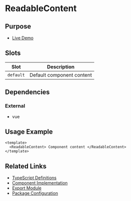 # ReadableContent

## Purpose

- [Live Demo](https://primevue.org/avatar)

## Slots

| Slot      | Description               |
| --------- | ------------------------- |
| `default` | Default component content |

## Dependencies

### External

- vue

## Usage Example

```vue
<template>
  <ReadableContent> Component content </ReadableContent>
</template>
```

## Related Links

- [TypeScript Definitions](./ReadableContent.d.ts)
- [Component Implementation](./ReadableContent.vue)
- [Export Module](./readablecontent.js)
- [Package Configuration](./package.json)
